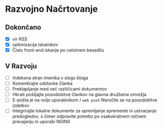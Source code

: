 # Razvojno Načrtovanje

## Dokončano

- [x] vir RSS
- [x] optimizacija iskalnikov
- [x] Čisto front-end iskanje po celotnem besedilu

## V Razvoju

- [ ] Indeksna stran imenika v slogu bloga
- [ ] Komentirajte odstavke članka
- [ ] Preklapljanje med več različicami dokumentov
- [ ] Hkrati pošiljajte posodobitve člankov na glavna družbena omrežja
- [ ] E-pošta je na voljo uporabnikom / `web push` Naročite se na posodobitve izdelkov
- [ ] Integrirajte lokalne dokumente za spremljanje sprememb in ustvarjanje predogledov, s čimer odpravite potrebo po vsakokratnem ročnem prevajanju in uporabi NGINX